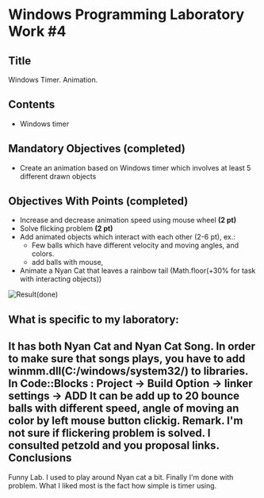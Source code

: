 Windows Programming Laboratory Work #4
======================================

Title
-----
Windows Timer. Animation.

Contents
--------
- Windows timer

Mandatory Objectives (completed)
--------------------------------
- Create an animation based on Windows timer which involves at least 5 different drawn objects

Objectives With Points (completed)
----------------------------------
- Increase and decrease animation speed using mouse wheel **(2 pt)**
- Solve flicking problem **(2 pt)**
- Add animated objects which interact with each other (2-6 pt), ex.:
  - Few balls which have different velocity and moving angles, and colors. 
  - add balls with mouse, 
- Animate a Nyan Cat that leaves a rainbow tail (Math.floor(+30% for task with interacting objects))


![Result](https://raw.github.com/TUM-FAF/WP-FAF-111-Cigureanu-Alexandru/master/Lab%234/screen.png)(done)

What is specific to my laboratory:
----------------------------------
It has both Nyan Cat and Nyan Cat Song.
In order to make sure that songs plays, you have to add winmm.dll(C:/windows/system32/) to libraries. In Code::Blocks : Project -> Build Option -> linker settings -> ADD
It can be add up to 20 bounce balls with different speed, angle of moving an color by left mouse button clickig.
Remark. I'm not sure if flickering problem is solved. I consulted petzold and you proposal links.
Conclusions
-----------
Funny Lab. I used to play around Nyan cat a bit. Finally I'm done with problem.
What I liked most is the fact how simple is timer using.
